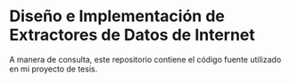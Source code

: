 # Diseño e Implementación de Extractores de Datos de Internet
A manera de consulta, este repositorio contiene el código fuente utilizado en mi proyecto de tesis.
